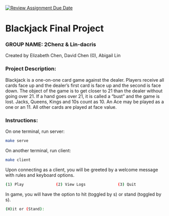 [![Review Assignment Due Date](https://classroom.github.com/assets/deadline-readme-button-22041afd0340ce965d47ae6ef1cefeee28c7c493a6346c4f15d667ab976d596c.svg)](https://classroom.github.com/a/Vh67aNdh)
# Blackjack Final Project

### GROUP NAME: 2Chenz & Lin-dacris
Created by Elizabeth Chen, David Chen (0), Abigail Lin
       
### Project Description:

Blackjack is a one-on-one card game against the dealer. Players receive all cards face up and the dealer’s first card is face up and the second is face down. The object of the game is to get closer to 21 than the dealer without going over 21. If a hand goes over 21, it is called a “bust” and the game is lost. Jacks, Queens, Kings and 10s count as 10. An Ace may be played as a one or an 11. All other cards are played at face value.
  
### Instructions:

On one terminal, run server:
```sh
make serve
```

On another terminal, run client:
```sh
make client
```

Upon connecting as a client, you will be greeted by a welcome message with rules and keyboard options.
```sh
(1) Play              (2) View Logs              (3) Quit
```

In game, you will have the option to hit (toggled by s) or stand (toggled by s).
```sh
(H)it or (Stand):
```
